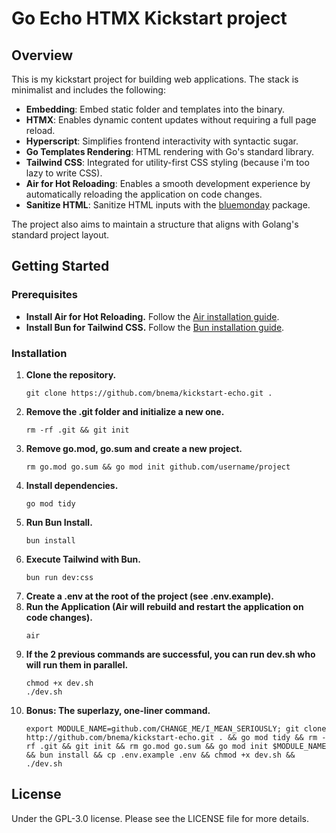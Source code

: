 # Go Echo HTMX Kickstart project

## Overview

This is my kickstart project for building web applications. The stack is minimalist and includes the following:

- **Embedding**: Embed static folder and templates into the binary.
- **HTMX**: Enables dynamic content updates without requiring a full page reload.
- **Hyperscript**: Simplifies frontend interactivity with syntactic sugar.
- **Go Templates Rendering**: HTML rendering with Go's standard library.
- **Tailwind CSS**: Integrated for utility-first CSS styling (because i'm too lazy to write CSS).
- **Air for Hot Reloading**: Enables a smooth development experience by automatically reloading the application on code changes.
- **Sanitize HTML**: Sanitize HTML inputs with the [bluemonday](https://github.com/microcosm-cc/bluemonday) package.
  
The project also aims to maintain a structure that aligns with Golang's standard project layout.

## Getting Started

### Prerequisites

- **Install Air for Hot Reloading.**
    Follow the [Air installation guide](https://github.com/cosmtrek/air).
- **Install Bun for Tailwind CSS.**
    Follow the [Bun installation guide](https://bun.sh/docs/installation).

### Installation

1. **Clone the repository.**
    ```
    git clone https://github.com/bnema/kickstart-echo.git .
    ```
3. **Remove the .git folder and initialize a new one.**
    ```
    rm -rf .git && git init
    ```
4. **Remove go.mod, go.sum and create a new project.**
    ```
    rm go.mod go.sum && go mod init github.com/username/project
    ```
2. **Install dependencies.**
    ```
    go mod tidy
    ```
7. **Run Bun Install.**
    ```
    bun install
    ```
8. **Execute Tailwind with Bun.**
    ```
    bun run dev:css
    ```
9. **Create a .env at the root of the project (see .env.example).**
10. **Run the Application (Air will rebuild and restart the application on code changes).**
    ```
    air
    ```
11. **If the 2 previous commands are successful, you can run dev.sh who will run them in parallel.**
    ```
    chmod +x dev.sh
    ./dev.sh
    ```
12. **Bonus: The superlazy, one-liner command.**
    ```
    export MODULE_NAME=github.com/CHANGE_ME/I_MEAN_SERIOUSLY; git clone http://github.com/bnema/kickstart-echo.git . && go mod tidy && rm -rf .git && git init && rm go.mod go.sum && go mod init $MODULE_NAME && bun install && cp .env.example .env && chmod +x dev.sh && ./dev.sh
    ```

## License
Under the GPL-3.0 license. Please see the LICENSE file for more details.
